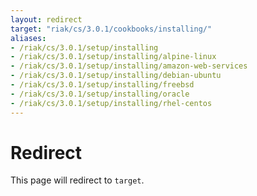 ```yaml
---
layout: redirect
target: "riak/cs/3.0.1/cookbooks/installing/"
aliases:
- /riak/cs/3.0.1/setup/installing
- /riak/cs/3.0.1/setup/installing/alpine-linux
- /riak/cs/3.0.1/setup/installing/amazon-web-services
- /riak/cs/3.0.1/setup/installing/debian-ubuntu
- /riak/cs/3.0.1/setup/installing/freebsd
- /riak/cs/3.0.1/setup/installing/oracle
- /riak/cs/3.0.1/setup/installing/rhel-centos
---
```


# Redirect

This page will redirect to `target`.
